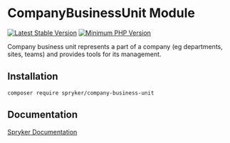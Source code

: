 # CompanyBusinessUnit Module
[![Latest Stable Version](https://poser.pugx.org/spryker/company-business-unit/v/stable.svg)](https://packagist.org/packages/spryker/company-business-unit)
[![Minimum PHP Version](https://img.shields.io/badge/php-%3E%3D%207.3-8892BF.svg)](https://php.net/)

Company business unit represents a part of a company (eg departments, sites, teams) and provides tools for its management.

## Installation

```
composer require spryker/company-business-unit
```

## Documentation

[Spryker Documentation](https://academy.spryker.com/developing_with_spryker/module_guide/modules.html)
